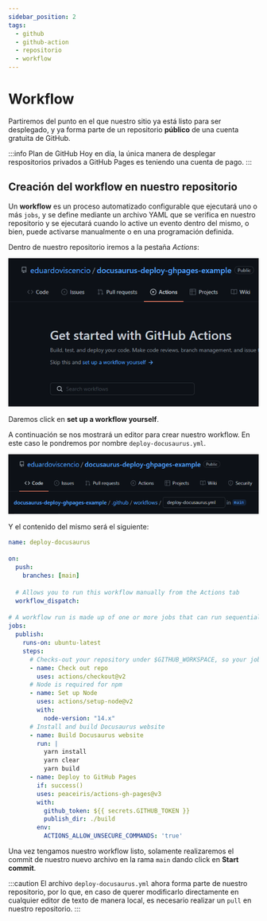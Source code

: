 ```yaml
---
sidebar_position: 2
tags:
  - github
  - github-action
  - repositorio
  - workflow
---
```


# Workflow

Partiremos del punto en el que nuestro sitio ya está listo para ser desplegado, y ya forma parte de un repositorio **público** de una cuenta gratuita de GitHub.

:::info Plan de GitHub
Hoy en día, la única manera de desplegar respositorios privados a GitHub Pages es teniendo una cuenta de pago.
:::

## Creación del workflow en nuestro repositorio

Un **workflow** es un proceso automatizado configurable que ejecutará uno o más `jobs`, y se define mediante un archivo YAML que se verifica en nuestro repositorio y se ejecutará cuando lo active un evento dentro del mismo, o bien, puede activarse manualmente o en una programación definida.

Dentro de nuestro repositorio iremos a la pestaña *Actions*:

![Actions](/img/actions.PNG)

Daremos click en **set up a workflow yourself**.

A continuación se nos mostrará un editor para crear nuestro workflow. En este caso le pondremos por nombre `deploy-docusaurus.yml`.

![Create workflow](/img/create-workflow.PNG)

Y el contenido del mismo será el siguiente:

```yaml
name: deploy-docusaurus

on:
  push:
    branches: [main]

  # Allows you to run this workflow manually from the Actions tab
  workflow_dispatch:

# A workflow run is made up of one or more jobs that can run sequentially or in parallel
jobs:
  publish:
    runs-on: ubuntu-latest
    steps:
      # Checks-out your repository under $GITHUB_WORKSPACE, so your job can access it
      - name: Check out repo
        uses: actions/checkout@v2
      # Node is required for npm
      - name: Set up Node
        uses: actions/setup-node@v2
        with:
          node-version: "14.x"
      # Install and build Docusaurus website
      - name: Build Docusaurus website
        run: |
          yarn install 
          yarn clear
          yarn build
      - name: Deploy to GitHub Pages
        if: success()
        uses: peaceiris/actions-gh-pages@v3
        with:
          github_token: ${{ secrets.GITHUB_TOKEN }}
          publish_dir: ./build
        env:
          ACTIONS_ALLOW_UNSECURE_COMMANDS: 'true'
```

Una vez tengamos nuestro workflow listo, solamente realizaremos el commit de nuestro nuevo archivo en la rama `main` dando click en **Start commit**.

:::caution
El archivo `deploy-docusaurus.yml` ahora forma parte de nuestro repositorio, por lo que, en caso de querer modificarlo directamente en cualquier editor de texto de manera local, es necesario realizar un `pull` en nuestro repositorio.
:::